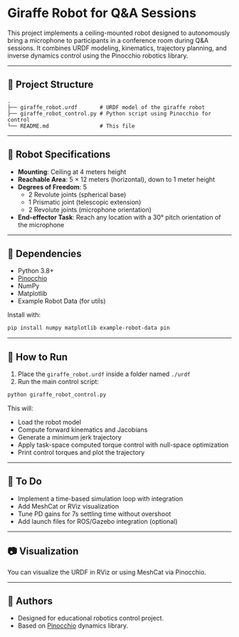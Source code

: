 # Giraffe Robot for Q&A Sessions

This project implements a ceiling-mounted robot designed to autonomously bring a microphone to participants in a conference room during Q&A sessions. It combines URDF modeling, kinematics, trajectory planning, and inverse dynamics control using the Pinocchio robotics library.

---

## 📁 Project Structure

```
.
├── giraffe_robot.urdf       # URDF model of the giraffe robot
├── giraffe_robot_control.py # Python script using Pinocchio for control
└── README.md                # This file
```

---

## 🤖 Robot Specifications

- **Mounting**: Ceiling at 4 meters height
- **Reachable Area**: 5 × 12 meters (horizontal), down to 1 meter height
- **Degrees of Freedom**: 5
  - 2 Revolute joints (spherical base)
  - 1 Prismatic joint (telescopic extension)
  - 2 Revolute joints (microphone orientation)
- **End-effector Task**: Reach any location with a 30° pitch orientation of the microphone

---

## 🧰 Dependencies

- Python 3.8+
- [Pinocchio](https://github.com/stack-of-tasks/pinocchio)
- NumPy
- Matplotlib
- Example Robot Data (for utils)

Install with:

```bash
pip install numpy matplotlib example-robot-data pin
```

---

## 🚀 How to Run

1. Place the `giraffe_robot.urdf` inside a folder named `./urdf`
2. Run the main control script:

```bash
python giraffe_robot_control.py
```

This will:
- Load the robot model
- Compute forward kinematics and Jacobians
- Generate a minimum jerk trajectory
- Apply task-space computed torque control with null-space optimization
- Print control torques and plot the trajectory

---

## 📌 To Do

- Implement a time-based simulation loop with integration
- Add MeshCat or RViz visualization
- Tune PD gains for 7s settling time without overshoot
- Add launch files for ROS/Gazebo integration (optional)

---

## 📷 Visualization

You can visualize the URDF in RViz or using MeshCat via Pinocchio.

---

## 🧠 Authors

- Designed for educational robotics control project.
- Based on [Pinocchio](https://gepettoweb.laas.fr/doc/stack-of-tasks/pinocchio/master/index.html) dynamics library.

